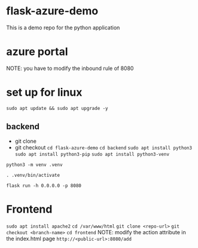 # flask-azure-demo
This is a demo repo for the python application

# azure portal
NOTE: you have to modify the inbound rule of 8080

# set up for linux
`sudo apt update && sudo apt upgrade -y`

## backend
- git clone <repo-url>
- git checkout <branch-name>
`cd flask-azure-demo`
`cd backend`
`sudo apt install python3`
`sudo apt install python3-pip`
`sudo apt install python3-venv`

`python3 -m venv .venv`

`. .venv/bin/activate`

`flask run -h 0.0.0.0 -p 8080`

# Frontend
`sudo apt install apache2`
`cd /var/www/html`
`git clone <repo-url>`
`git checkout <branch-name>`
`cd frontend`
NOTE: modify the action attribute in the index.html page `http://<public-url>:8080/add`

